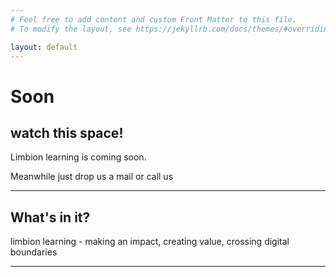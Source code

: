 ```yaml
---
# Feel free to add content and custom Front Matter to this file.
# To modify the layout, see https://jekyllrb.com/docs/themes/#overriding-theme-defaults

layout: default
---
```


# Soon
## watch this space!

Limbion learning is coming soon.

Meanwhile just drop us a mail or call us

***

## What's in it?

limbion learning - making an impact, creating value, crossing digital boundaries
***